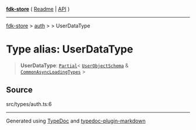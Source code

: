 [**fdk-store**](../../../README.md) ( [Readme](../../../README.md) \| [API](../../../API.md) )

---

[fdk-store](../../../API.md) > [auth](../../README.md) > [<internal>](../README.md) > UserDataType

# Type alias: UserDataType

> **UserDataType**: [`Partial`](../../../address/internal_/type-aliases/type-alias.Partial.md)\< [`UserObjectSchema`](type-alias.UserObjectSchema.md) & [`CommonAsyncLoadingTypes`](type-alias.CommonAsyncLoadingTypes.md) \>

## Source

src/types/auth.ts:6

---

Generated using [TypeDoc](https://typedoc.org/) and [typedoc-plugin-markdown](https://www.npmjs.com/package/typedoc-plugin-markdown)
